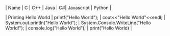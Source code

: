 
<!--Headings-->

| Name     | C | C++ | Java | C#| Javascript | Python |

| Printing Hello World | printf("Hello World"); | cout<<"Hello World"<<endl; | System.out.println("Hello World"); | System.Console.WriteLine("Hello World!"); | console.log("Hello World"); | print("Hello World) | 


